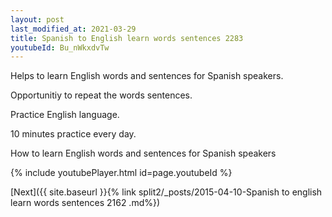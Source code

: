 ```yaml
---
layout: post
last_modified_at: 2021-03-29
title: Spanish to English learn words sentences 2283 
youtubeId: Bu_nWkxdvTw
---
```

 
 
Helps to learn English words and sentences for Spanish speakers.

Opportunitiy to repeat the words sentences. 

Practice English language. 
 
10 minutes practice every day. 
 
How to learn English words and sentences for Spanish speakers 
 
{% include youtubePlayer.html id=page.youtubeId %}
 
 
[Next]({{ site.baseurl }}{% link  split2/_posts/2015-04-10-Spanish to english learn words sentences 2162 .md%})
 
